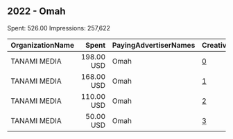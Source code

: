 ## 2022 - Omah 
Spent: 526.00
Impressions: 257,622

|OrganizationName|Spent|PayingAdvertiserNames|CreativeUrls|Impressions|Genders|AgeBrackets|CountryCodes|BillingAddresses|CandidateBallotInformation|
|:---|---:|:---|:---|---:|:---|:---|:---|:---|:---|
|TANAMI MEDIA|198.00 USD|Omah|[0](https://www.snap.com/political-ads/asset/e0230de05f4fc634c02b51e207d964117e86f36c89e390e8955d2afcdc395213?mediaType=mp4)|105,940||18+|kuwait|KW||
|TANAMI MEDIA|168.00 USD|Omah|[1](https://www.snap.com/political-ads/asset/2d606db99c0320f657b68a4a850af2f563987f11f37f660e934a4a832f9522e2?mediaType=mp4)|86,456||18+|kuwait|KW||
|TANAMI MEDIA|110.00 USD|Omah|[2](https://www.snap.com/political-ads/asset/e0230de05f4fc634c02b51e207d964117e86f36c89e390e8955d2afcdc395213?mediaType=mp4)|58,205||18+|kuwait|KW||
|TANAMI MEDIA|50.00 USD|Omah|[3](https://www.snap.com/political-ads/asset/3d1059904a9294cdaaf0e73954f15d7eb7de66b5d4d64055ada300ba39df1052?mediaType=mp4)|7,021||18+|kuwait|KW||
